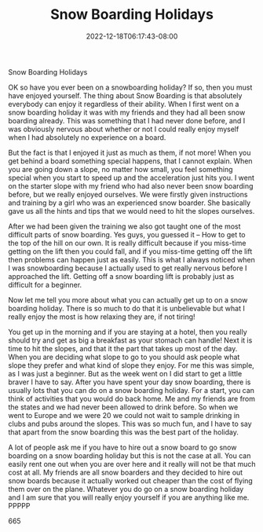 ﻿---
title: "Snow Boarding Holidays"
date: 2022-12-18T06:17:43-08:00
description: "Text Tips for Web Success"
featured_image: "/images/Text.jpg"
tags: ["Text"]
---

Snow Boarding Holidays

OK so have you ever been on a snowboarding holiday? If so, then you must have enjoyed yourself. The thing about Snow Boarding is that absolutely everybody can enjoy it regardless of their ability. When I first went on a snow boarding holiday it was with my friends and they had all been snow boarding already. This was something that I had never done before, and I was obviously nervous about whether or not I could really enjoy myself when I had absolutely no experience on a board.

But the fact is that I enjoyed it just as much as them, if not more! When you get behind a board something special happens, that I cannot explain. When you are going down a slope, no matter how small, you feel something special when you start to speed up and the acceleration just hits you. I went on the starter slope with my friend who had also never been snow boarding before, but we really enjoyed ourselves. We were firstly given instructions and training by a girl who was an experienced snow boarder. She basically gave us all the hints and tips that we would need to hit the slopes ourselves.

After we had been given the training we also got taught one of the most difficult parts of snow boarding. Yes guys, you guessed it – How to get to the top of the hill on our own. It is really difficult because if you miss-time getting on the lift then you could fall, and if you miss-time getting off the lift then problems can happen just as easily. This is what I always noticed when I was snowboarding because I actually used to get really nervous before I approached the lift. Getting off a snow boarding lift is probably just as difficult for a beginner.

Now let me tell you more about what you can actually get up to on a snow boarding holiday. There is so much to do that it is unbelievable but what I really enjoy the most is how relaxing they are, if not tiring!

You get up in the morning and if you are staying at a hotel, then you really should try and get as big a breakfast as your stomach can handle! Next it is time to hit the slopes, and that it the part that takes up most of the day. When you are deciding what slope to go to you should ask people what slope they prefer and what kind of slope they enjoy. For me this was simple, as I was just a beginner. But as the week went on I did start to get a little braver I have to say. After you have spent your day snow boarding, there is usually lots that you can do on a snow boarding holiday. For a start, you can think of activities that you would do back home. Me and my friends are from the states and we had never been allowed to drink before. So when we went to Europe and we were 20 we could not wait to sample drinking in clubs and pubs around the slopes. This was so much fun, and I have to say that apart from the snow boarding this was the best part of the holiday.

A lot of people ask me if you have to hire out a snow board to go snow boarding on a snow boarding holiday but this is not the case at all. You can easily rent one out when you are over here and it really will not be that much cost at all. My friends are all snow boarders and they decided to hire out snow boards because it actually worked out cheaper than the cost of flying them over on the plane. Whatever you do go on a snow boarding holiday and I am sure that you will really enjoy yourself if you are anything like me.
PPPPP

665

